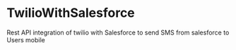 TwilioWithSalesforce
====================

Rest API integration of twilio with Salesforce to send SMS from salesforce to Users mobile
